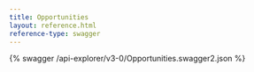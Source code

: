 ```yaml
---
title: Opportunities
layout: reference.html
reference-type: swagger
---
```




{% swagger /api-explorer/v3-0/Opportunities.swagger2.json %}

